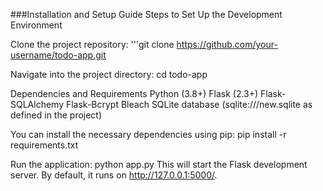 ###Installation and Setup Guide
Steps to Set Up the Development Environment

Clone the project repository:
'''git clone https://github.com/your-username/todo-app.git

Navigate into the project directory:
cd todo-app

Dependencies and Requirements
Python (3.8+)
Flask (2.3+)
Flask-SQLAlchemy
Flask-Bcrypt
Bleach
SQLite database (sqlite:///new.sqlite as defined in the project)

You can install the necessary dependencies using pip:
pip install -r requirements.txt

Run the application:
python app.py
This will start the Flask development server. By default, it runs on http://127.0.0.1:5000/.

